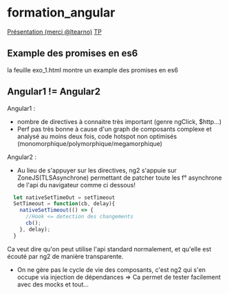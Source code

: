 # formation_angular

[Présentation (merci @ltearno)](http://lteconsulting.fr/angular/)
[TP](http://lteconsulting.fr/angular/travaux-pratiques.html)

## Example des promises en es6
la feuille exo_1.html montre un example des promises en es6

## Angular1 != Angular2
Angular1 : 
- nombre de directives à connaitre très important (genre ngClick, $http...)
- Perf pas très bonne à cause d'un graph de composants complexe et analysé au moins deux fois, code hotspot non optimisés (monomorphique/polymorphique/megamorphique)

Angular2 :
- Au lieu de s'appuyer sur les directives, ng2 s'appuie sur ZoneJS(TLSAsynchrone) permettant de patcher toute les f° asynchrone de l'api du navigateur comme ci dessous! 
```javascript 
  let nativeSetTimeOut = setTimeout
  SetTimeout = function(cb, delay){
    nativeSetTimeout(() => {
      //Hook <= detection des changements
      cb();
    }, delay);
  }
  ```
 Ca veut dire qu'on peut utilise l'api standard normalement, et qu'elle est écouté par ng2 de manière transparente.
  
 - On ne gère pas le cycle de vie des composants, c'est ng2 qui s'en occupe via injection de dépendances => Ca permet de tester facilement avec des mocks et tout...
 
